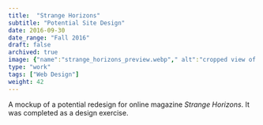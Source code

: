 ```yaml
---
title:  "Strange Horizons"
subtitle: "Potential Site Design"
date: 2016-09-30
date_range: "Fall 2016"
draft: false
archived: true
image: {"name":"strange_horizons_preview.webp"," alt":"cropped view of the strange horizons redesign"}
type: "work"
tags: ["Web Design"]
weight: 42
---
```

A mockup of  a potential redesign for online magazine *Strange Horizons*. It was completed as a design exercise.